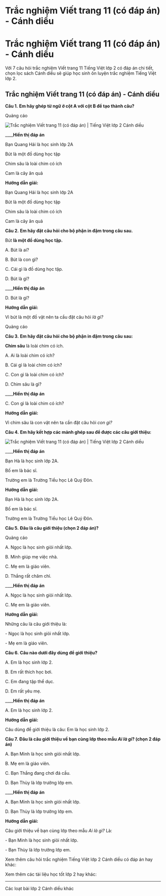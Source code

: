 # Trắc nghiệm Viết trang 11 (có đáp án) - Cánh diều

# Trắc nghiệm Viết trang 11 (có đáp án) - Cánh diều

Với 7 câu hỏi trắc nghiệm Viết trang 11 Tiếng Việt lớp 2 có đáp án chi tiết, chọn lọc sách Cánh diều sẽ giúp học sinh ôn luyện trắc nghiệm Tiếng Việt lớp 2.

## Trắc nghiệm Viết trang 11 (có đáp án) - Cánh diều

**Câu 1.** **Em hãy ghép từ ngữ ở cột A với cột B để tạo thành câu?**

Quảng cáo

![Trắc nghiệm Viết trang 11 \(có đáp án\) | Tiếng Việt lớp 2 Cánh diều](https://vietjack.com/tieng-viet-2-cd/images/trac-nghiem-viet-trang-11-270793.PNG)

____**Hiển thị đáp án**

Bạn Quang Hải là học sinh lớp 2A

Bút là một đồ dùng học tập

Chim sâu là loài chim có ích

Cam là cây ăn quả

**Hướng dẫn giải:**

Bạn Quang Hải là học sinh lớp 2A

Bút là một đồ dùng học tập

Chim sâu là loài chim có ích

Cam là cây ăn quả

**Câu 2.** **Em hãy đặt câu hỏi cho bộ phận in đậm trong câu sau.**

Bút **là một đồ dùng học tập.**

A. Bút là ai?

B. Bút là con gì?

C. Cái gì là đồ dùng học tập.

D. Bút là gì?

____**Hiển thị đáp án**

D. Bút là gì?

**Hướng dẫn giải:**

Vì bút là một đồ vật nên ta cầu đặt câu hỏi _là gì?_

Quảng cáo

**Câu 3.** **Em hãy đặt câu hỏi cho bộ phận in đậm trong câu sau:**

**Chim sâu** là loài chim có ích.

A. Ai là loài chim có ích?

B. Cái gì là loài chim có ích?

C. Con gì là loài chim có ích?

D. Chim sâu là gì?

____**Hiển thị đáp án**

C. Con gì là loài chim có ích?

**Hướng dẫn giải:**

Vì chim sâu là con vật nên ta cần đặt câu hỏi _con gì?_

**Câu 4.** **Em hãy kết hợp các mảnh ghép sau để được các câu giới thiệu:**

![Trắc nghiệm Viết trang 11 \(có đáp án\) | Tiếng Việt lớp 2 Cánh diều](https://vietjack.com/tieng-viet-2-cd/images/trac-nghiem-viet-trang-11-270794.PNG)

____**Hiển thị đáp án**

Bạn Hà là học sinh lớp 2A.

Bố em là bác sĩ.

Trường em là Trường Tiểu học Lê Quý Đôn.

**Hướng dẫn giải:**

Bạn Hà là học sinh lớp 2A.

Bố em là bác sĩ.

Trường em là Trường Tiểu học Lê Quý Đôn.

**Câu 5.** **Đâu là câu giới thiệu (chọn 2 đáp án)?**

Quảng cáo

A. Ngọc là học sinh giỏi nhất lớp.

B. Minh giúp mẹ việc nhà.

C. Mẹ em là giáo viên.

D. Thắng rất chăm chỉ.

____**Hiển thị đáp án**

A. Ngọc là học sinh giỏi nhất lớp.

C. Mẹ em là giáo viên.

**Hướng dẫn giải:**

Những câu là câu giới thiệu là:

\- Ngọc là học sinh giỏi nhất lớp.

\- Mẹ em là giáo viên.

**Câu 6.** **Câu nào dưới đây dùng để giới thiệu?**

A. Em là học sinh lớp 2.

B. Em rất thích học bơi.

C. Em đang tập thể dục.

D. Em rất yêu mẹ.

____**Hiển thị đáp án**

A. Em là học sinh lớp 2.

**Hướng dẫn giải:**

Câu dùng để giới thiệu là câu: Em là học sinh lớp 2.

**Câu 7.** **Đâu là câu giới thiệu về bạn cùng lớp theo mẫu _Ai là gì_? (chọn 2 đáp án)**

A. Bạn Minh là học sinh giỏi nhất lớp.

B. Mẹ em là giáo viên.

C. Bạn Thắng đang chơi đá cầu.

D. Bạn Thùy là lớp trưởng lớp em.

____**Hiển thị đáp án**

A. Bạn Minh là học sinh giỏi nhất lớp.

D. Bạn Thùy là lớp trưởng lớp em.

**Hướng dẫn giải:**

Câu giới thiệu về bạn cùng lớp theo mẫu _Ai là gì?_ Là:

\- Bạn Minh là học sinh giỏi nhất lớp.

\- Bạn Thùy là lớp trưởng lớp em.

Xem thêm câu hỏi trắc nghiệm Tiếng Việt lớp 2 Cánh diều có đáp án hay khác:

Xem thêm các tài liệu học tốt lớp 2 hay khác:

* * *

Các loạt bài lớp 2 Cánh diều khác
